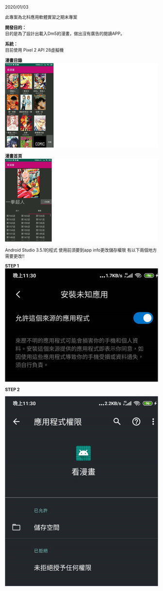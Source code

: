 2020/01/03

此專案為北科應用軟體實習之期末專案

**開發目的：**  
	目的是為了設計出載入Dm5的漫畫，做出沒有廣告的閱讀APP。

**系統：**  
	目前使用 Pixel 2 API 28虛擬機

**漫畫目錄**  
![image](https://github.com/moon12134/Final_Dm5/blob/master/漫畫目錄.jpg)    
  
**漫畫首頁**  
![image](https://github.com/moon12134/Final_Dm5/blob/master/漫畫首頁.jpg)  

Android Studio 3.5.1的程式
使用前須要到app info更改儲存權限
有以下兩個地方需要更改!!

**STEP 1**  
![image](https://github.com/moon12134/Final_Dm5/blob/master/permission1.jpg)

**STEP 2**  

![image](https://github.com/moon12134/Final_Dm5/blob/master/permission2.jpg)